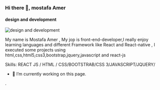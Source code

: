 ### Hi there 👋, mostafa Amer
#### design and development
![design and development](https://clslearn.com/wp-content/uploads/2019/05/front-end-developer-banner-1.jpg)

My name is Mostafa Amer , My jop is front-end-developer,I really enjoy learning languages and different Framework like React and React-native , I executed some projects using html,css,html5,css3,bootstrap,jquery,javascript and react-js

Skills:  REACT JS / HTML / CSS/BOOTSTRAB/CSS 3/JAVASCRIPT/JQUERY/

- 🔭 I’m currently working on this page. 




. 




